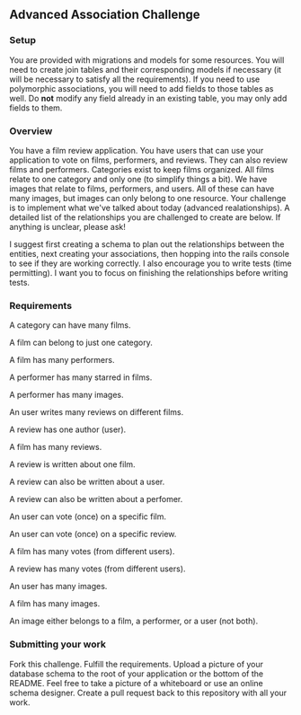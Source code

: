 ## Advanced Association Challenge

### Setup
You are provided with migrations and models for some resources. You will need to create join tables and their corresponding models if necessary (it will be necessary to satisfy all the requirements). If you need to use polymorphic associations, you will need to add fields to those tables as well. Do **not** modify any field already in an existing table, you may only add fields to them. 

### Overview

You have a film review application. You have users that can use your application to vote on films, performers, and reviews. They can also review films and performers. Categories exist to keep films organized. All films relate to one category and only one (to simplify things a bit). We have images that relate to films, performers, and users. All of these can have many images, but images can only belong to one resource. Your challenge is to implement what we've talked about today (advanced realationships). A detailed list of the relationships you are challenged to create are below. If anything is unclear, please ask!

I suggest first creating a schema to plan out the relationships between the entities, next creating your associations, then hopping into the rails console to see if they are working correctly. I also encourage you to write tests (time permitting). I want you to focus on finishing the relationships before writing tests.

### Requirements

A category can have many films.

A film can belong to just one category.

A film has many performers.

A performer has many starred in films. 

A performer has many images.

An user writes many reviews on different films.

A review has one author (user).

A film has many reviews.

A review is written about one film.

A review can also be written about a user.

A review can also be written about a perfomer.

An user can vote (once) on a specific film.

An user can vote (once) on a specific review.

A film has many votes (from different users).

A review has many votes (from different users).

An user has many images.

A film has many images.

An image either belongs to a film, a performer, or a user (not both).

### Submitting your work
Fork this challenge. Fulfill the requirements. Upload a picture of your database schema to the root of your application or the bottom of the README. Feel free to take a picture of a whiteboard or use an online schema designer. Create a pull request back to this repository with all your work.
